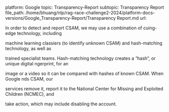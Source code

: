 platform: Google
topic: Transparency-Report
subtopic: Transparency Report
file_path: /home/bhuang/nlp/rag-race-challenge2-2024/platform-docs-versions/Google_Transparency-Report/Transparency Report.md
url: <EMPTY>

In order to detect and report CSAM, we may use a combination of cu ing-edge technology, including

machine learning classi ers (to identify unknown CSAM) and hash-matching technology, as well as

trained specialist teams. Hash-matching technology creates a “hash”, or unique digital  ngerprint, for an

image or a video so it can be compared with hashes of known CSAM. When Google  nds CSAM, our

services remove it, report it to the National Center for Missing and Exploited Children (NCMEC), and

take action, which may include disabling the account.